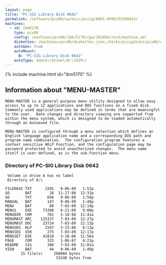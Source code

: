```yaml
---
layout: page
title: "PC-SIG Library Disk #642"
permalink: /software/pcx86/sw/misc/pcsig/0001-0999/DISK0642/
machines:
  - id: ibm5170
    type: pcx86
    config: /machines/pcx86/ibm/5170/cga/1024kb/rev3/machine.xml
    diskettes: /machines/pcx86/diskettes.json,/disks/pcsigdisks/pcx86/diskettes.json
    autoGen: true
    autoMount:
      B: "PC-SIG Library Disk 0642"
    autoType: $date\r$time\rB:\rDIR\r
---
```


{% include machine.html id="ibm5170" %}

## Information about "MENU-MASTER"

    MENU-MASTER is a general-purpose menu utility designed to allow easy
    access to up to 12 applications and DOS functions on a fixed disk.
    Commonly used applications may be defined in terms that are meaningful
    to the user.  Date changes and directory viewing are supported from
    within the menu system, which is designed to be loaded automatically
    through an Autoexed file.
    
    MENU-MASTER is configured through a menu selection which defines an
    English language application name and a corresponding DOS path and
    program name combination.  The configuration program features a
    context sensitive HELP Function, and the configuration page may be
    password protected to avoid unauthorized changes.  The menu name
    itself is user-defined, as is the sub-function menu.

### Directory of PC-SIG Library Disk 0642

     Volume in drive A has no label
     Directory of A:\

    FILE0642 TXT      1591   8-06-89   1:52p
    GO       BAT        28  11-27-86  12:31p
    GO       TXT       694   9-06-89   1:50p
    MANUAL   BAT       147   9-06-89   1:48p
    MENU     BAT        89   7-03-89  12:19p
    MENU1    EXE     73398   6-21-89   9:00p
    MENUDIR  COM       761   5-18-86  11:41a
    MENUMAST ARC    115337   7-03-89  12:27p
    MENUMAST DOC     23724   7-03-89  12:13p
    MENUSEG  HLP      1547   3-15-86   8:13p
    MENUSEG  USR       275   7-03-89  12:17p
    MENUSET  EXE     41818   3-16-86  11:56a
    PAGE     COM       325   1-06-87   4:21p
    README   SIG       306   7-03-89  11:01a
    VIEW     BAT        44   9-06-89   1:49p
           15 file(s)     260084 bytes
                           53248 bytes free
